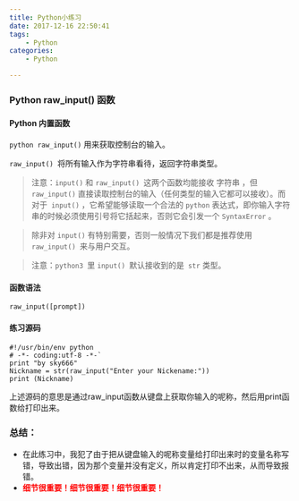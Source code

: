 ```yaml
---
title: Python小练习
date: 2017-12-16 22:50:41
tags:
	- Python
categories:
	- Python

---
```





### Python raw_input() 函数
#### Python 内置函数 



<!--more-->

`python raw_input()` 用来获取控制台的输入。

`raw_input() `将所有输入作为字符串看待，返回字符串类型。



>  注意：`input()` 和 `raw_input() `这两个函数均能接收 字符串 ，但` raw_input()` 直接读取控制台的输入（任何类型的输入它都可以接收）。而对于` input()` ，它希望能够读取一个合法的 `python` 表达式，即你输入字符串的时候必须使用引号将它括起来，否则它会引发一个 `SyntaxError` 。

> 除非对 `input()` 有特别需要，否则一般情况下我们都是推荐使用 `raw_input() `来与用户交互。

> 注意：`python3 `里 `input() `默认接收到的是` str` 类型。



#### 函数语法
    raw_input([prompt])

#### 练习源码

    #!/usr/bin/env python
	# -*- coding:utf-8 -*-`
    print "by sky666"
    Nickname = str(raw_input("Enter your Nickename:"))
    print (Nickname)
    


上述源码的意思是通过raw_input函数从键盘上获取你输入的呢称，然后用print函数给打印出来。


### 总结：
- 在此练习中，我犯了由于把从键盘输入的呢称变量给打印出来时的变量名称写错，导致出错，因为那个变量并没有定义，所以肯定打印不出来，从而导致报错。
- <font color=red>**细节很重要！细节很重要！细节很重要！**</font>
